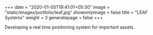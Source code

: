 +++
date = "2020-01-05T19:41:01+05:30"
image = "static/images/portfolio/leaf.jpg"
showonlyimage = false
title = "LEAF Systems"
weight = 3
generatepage = false
+++

Developing a real time positioning system for important assets.
